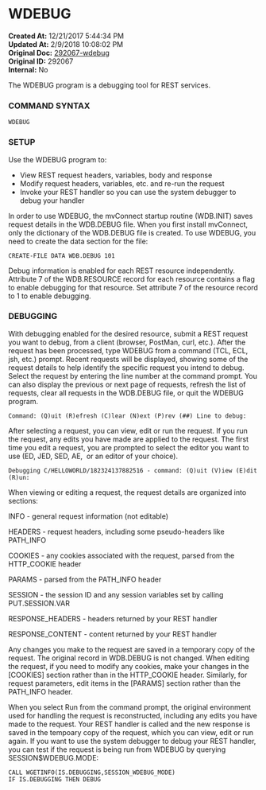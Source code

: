 # WDEBUG

<PageHeader />

**Created At:** 12/21/2017 5:44:34 PM  
**Updated At:** 2/9/2018 10:08:02 PM  
**Original Doc:** [292067-wdebug](https://docs.zumasys.com/36566-mv-connect-api/292067-wdebug)  
**Original ID:** 292067  
**Internal:** No  


The WDEBUG program is a debugging tool for REST services.

### **COMMAND SYNTAX**

```
WDEBUG
```

### **SETUP**

Use the WDEBUG program to:

- View REST request headers, variables, body and response
- Modify request headers, variables, etc. and re-run the request
- Invoke your REST handler so you can use the system debugger to debug your handler


In order to use WDEBUG, the mvConnect startup routine (WDB.INIT) saves request details in the WDB.DEBUG file. When you first install mvConnect, only the dictionary of the WDB.DEBUG file is created. To use WDEBUG, you need to create the data section for the file:

```
CREATE-FILE DATA WDB.DEBUG 101
```

Debug information is enabled for each REST resource independently. Attribute 7 of the WDB.RESOURCE record for each resource contains a flag to enable debugging for that resource. Set attribute 7 of the resource record to 1 to enable debugging.

### **DEBUGGING**

With debugging enabled for the desired resource, submit a REST request you want to debug, from a client (browser, PostMan, curl, etc.). After the request has been processed, type WDEBUG from a command (TCL, ECL, jsh, etc.) prompt. Recent requests will be displayed, showing some of the request details to help identify the specific request you intend to debug. Select the request by entering the line number at the command prompt. You can also display the previous or next page of requests, refresh the list of requests, clear all requests in the WDB.DEBUG file, or quit the WDEBUG program.

```
Command: (Q)uit (R)efresh (C)lear (N)ext (P)rev (##) Line to debug:
```

After selecting a request, you can view, edit or run the request. If you run the request, any edits you have made are applied to the request. The first time you edit a request, you are prompted to select the editor you want to use (ED, JED, SED, AE,  or an editor of your choice).

```
Debugging C/HELLOWORLD/182324137882516 - command: (Q)uit (V)iew (E)dit (R)un:
```

When viewing or editing a request, the request details are organized into sections:

INFO - general request information (not editable)

HEADERS - request headers, including some pseudo-headers like PATH\_INFO

COOKIES - any cookies associated with the request, parsed from the HTTP\_COOKIE header

PARAMS - parsed from the PATH\_INFO header

SESSION - the session ID and any session variables set by calling PUT.SESSION.VAR

RESPONSE\_HEADERS - headers returned by your REST handler

RESPONSE\_CONTENT - content returned by your REST handler

Any changes you make to the request are saved in a temporary copy of the request. The original record in WDB.DEBUG is not changed. When editing the request, if you need to modify any cookies, make your changes in the [COOKIES] section rather than in the HTTP\_COOKIE header. Similarly, for request parameters, edit items in the [PARAMS] section rather than the PATH\_INFO header.

When you select Run from the command prompt, the original environment used for handling the request is reconstructed, including any edits you have made to the request. Your REST handler is called and the new response is saved in the tempoary copy of the request, which you can view, edit or run again. If you want to use the system debugger to debug your REST handler, you can test if the request is being run from WDEBUG by querying SESSION$WDEBUG.MODE:

```
CALL WGETINFO(IS.DEBUGGING,SESSION_WDEBUG_MODE)
IF IS.DEBUGGING THEN DEBUG
```


